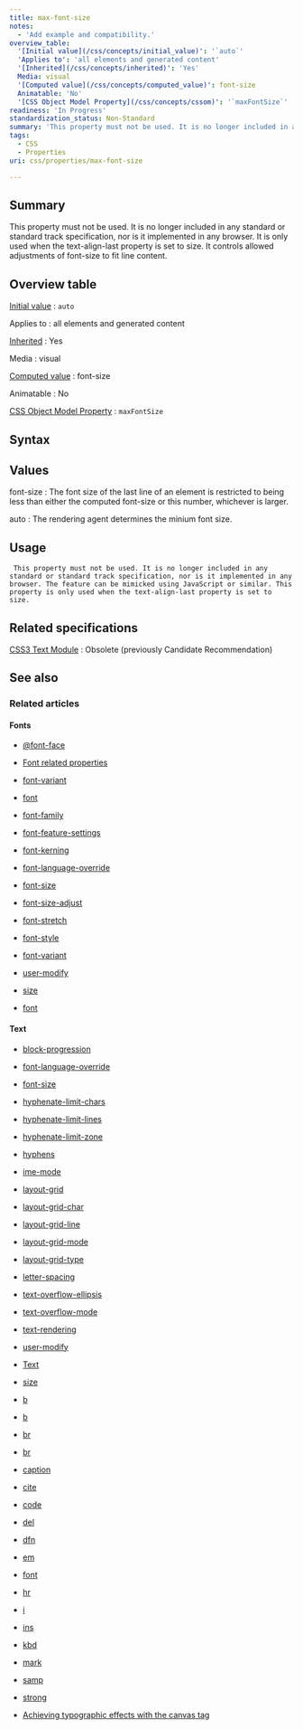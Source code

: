 ```yaml
---
title: max-font-size
notes:
  - 'Add example and compatibility.'
overview_table:
  '[Initial value](/css/concepts/initial_value)': '`auto`'
  'Applies to': 'all elements and generated content'
  '[Inherited](/css/concepts/inherited)': 'Yes'
  Media: visual
  '[Computed value](/css/concepts/computed_value)': font-size
  Animatable: 'No'
  '[CSS Object Model Property](/css/concepts/cssom)': '`maxFontSize`'
readiness: 'In Progress'
standardization_status: Non-Standard
summary: 'This property must not be used. It is no longer included in any standard or standard track specification, nor is it implemented in any browser. It is only used when the text-align-last property is set to size. It controls allowed adjustments of font-size to fit line content.'
tags:
  - CSS
  - Properties
uri: css/properties/max-font-size

---
```

## <span>Summary</span>

This property must not be used. It is no longer included in any standard or standard track specification, nor is it implemented in any browser. It is only used when the text-align-last property is set to size. It controls allowed adjustments of font-size to fit line content.

## <span>Overview table</span>

[Initial value](/css/concepts/initial_value)
:   `auto`

Applies to
:   all elements and generated content

[Inherited](/css/concepts/inherited)
:   Yes

Media
:   visual

[Computed value](/css/concepts/computed_value)
:   font-size

Animatable
:   No

[CSS Object Model Property](/css/concepts/cssom)
:   `maxFontSize`

## <span>Syntax</span>

## <span>Values</span>

font-size
:   The font size of the last line of an element is restricted to being less than either the computed font-size or this number, whichever is larger.

auto
:   The rendering agent determines the minium font size.

## <span>Usage</span>

     This property must not be used. It is no longer included in any standard or standard track specification, nor is it implemented in any browser. The feature can be mimicked using JavaScript or similar. This property is only used when the text-align-last property is set to size.

## <span>Related specifications</span>

[CSS3 Text Module](http://www.w3.org/TR/2003/CR-css3-text-20030514/)
:   Obsolete (previously Candidate Recommendation)

## <span>See also</span>

### <span>Related articles</span>

#### <span>Fonts</span>

-   [@font-face](/css/atrules/@font-face)

-   [Font related properties](/css/fonts)

-   [font-variant](/css/fonts/font-variant)

-   [font](/css/properties/font)

-   [font-family](/css/properties/font-family)

-   [font-feature-settings](/css/properties/font-feature-settings)

-   [font-kerning](/css/properties/font-kerning)

-   [font-language-override](/css/properties/font-language-override)

-   [font-size](/css/properties/font-size)

-   [font-size-adjust](/css/properties/font-size-adjust)

-   [font-stretch](/css/properties/font-stretch)

-   [font-style](/css/properties/font-style)

-   [font-variant](/css/properties/font-variant)

-   [user-modify](/css/properties/user-modify)

-   [size](/html/attributes/size)

-   [font](/html/elements/font)

#### <span>Text</span>

-   [block-progression](/css/properties/block-progression)

-   [font-language-override](/css/properties/font-language-override)

-   [font-size](/css/properties/font-size)

-   [hyphenate-limit-chars](/css/properties/hyphenate-limit-chars)

-   [hyphenate-limit-lines](/css/properties/hyphenate-limit-lines)

-   [hyphenate-limit-zone](/css/properties/hyphenate-limit-zone)

-   [hyphens](/css/properties/hyphens)

-   [ime-mode](/css/properties/ime-mode)

-   [layout-grid](/css/properties/layout-grid)

-   [layout-grid-char](/css/properties/layout-grid-char)

-   [layout-grid-line](/css/properties/layout-grid-line)

-   [layout-grid-mode](/css/properties/layout-grid-mode)

-   [layout-grid-type](/css/properties/layout-grid-type)

-   [letter-spacing](/css/properties/letter-spacing)

-   [text-overflow-ellipsis](/css/properties/text-overflow-ellipsis)

-   [text-overflow-mode](/css/properties/text-overflow-mode)

-   [text-rendering](/css/properties/text-rendering)

-   [user-modify](/css/properties/user-modify)

-   [Text](/css/text)

-   [size](/html/attributes/size)

-   [b](/html/elements/b)

-   [b](/html/elements/b/ja)

-   [br](/html/elements/br)

-   [br](/html/elements/br/ja)

-   [caption](/html/elements/caption)

-   [cite](/html/elements/cite)

-   [code](/html/elements/code)

-   [del](/html/elements/del)

-   [dfn](/html/elements/dfn)

-   [em](/html/elements/em)

-   [font](/html/elements/font)

-   [hr](/html/elements/hr)

-   [i](/html/elements/i)

-   [ins](/html/elements/ins)

-   [kbd](/html/elements/kbd)

-   [mark](/html/elements/mark)

-   [samp](/html/elements/samp)

-   [strong](/html/elements/strong)

-   [Achieving typographic effects with the canvas tag](/tutorials/canvas_texteffects)

